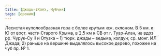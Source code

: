 ```yaml
---
title: [Джады-❮Кая❯, Чубчик]
tags: [ороним]
---
```


Лесистая куполообразная гора с более крутым юж. склоном. В 5 км. к Ю от вост.
части Старого Крыма, в 2,5 км к СВ от г. Туар-Алан, на вдрз рр. Чурук-Су II и
Отузка – 1) тюрк. джады – ведьма, колдун; ср. монг. ИЛ Джада; 2) раньше на
вершине выделялось высокое дерево, похожее на чуб пр. № 1.
